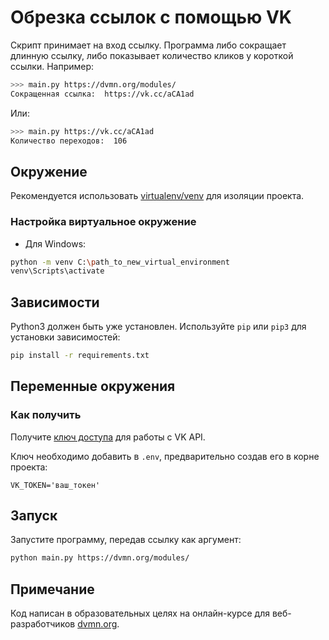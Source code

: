 # Обрезка ссылок с помощью VK

Скрипт принимает на вход ссылку. Программа либо сокращает длинную ссылку, либо показывает количество кликов у короткой ссылки. Например:
```bash
>>> main.py https://dvmn.org/modules/
Сокращенная ссылка:  https://vk.cc/aCA1ad
``` 
Или:
```bash
>>> main.py https://vk.cc/aCA1ad
Количество переходов:  106
```

## Окружение
Рекомендуется использовать [virtualenv/venv](https://docs.python.org/3.13/library/venv.html) для изоляции проекта.

### Настройка виртуальное окружение
* Для Windows:
```bash
python -m venv C:\path_to_new_virtual_environment
venv\Scripts\activate
```

## Зависимости
Python3 должен быть уже установлен. Используйте `pip` или `pip3` для установки зависимостей:
```bash
pip install -r requirements.txt
```

## Переменные окружения
### Как получить
Получите [ключ доступа](https://dev.vk.com/ru/api/access-token/getting-started) для работы с VK API. 

Ключ необходимо добавить в `.env`, предварительно создав его в корне проекта:
```
VK_TOKEN='ваш_токен'
```

## Запуск
Запустите программу, передав ссылку как аргумент:
```bash
python main.py https://dvmn.org/modules/
```

## Примечание

Код написан в образовательных целях на онлайн-курсе для веб-разработчиков [dvmn.org](https://dvmn.org/).